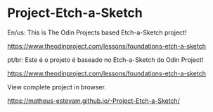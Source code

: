 # Project-Etch-a-Sketch


En/us: This is The Odin Projects based Etch-a-Sketch
 project!

https://www.theodinproject.com/lessons/foundations-etch-a-sketch


pt/br: Este é o projeto é baseado no Etch-a-Sketch
 do Odin Project!

https://www.theodinproject.com/lessons/foundations-etch-a-sketch

View complete project in browser.

https://matheus-estevam.github.io/-Project-Etch-a-Sketch/
